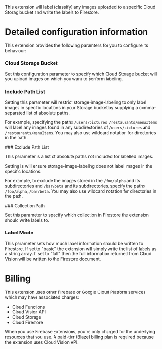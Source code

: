 This extension will label (classify) any images uploaded to a specific Cloud Storag bucket and write the labels to Firestore.

# Detailed configuration information

This extension provides the following paramters for you to configure its behaviour:

### Cloud Storage Bucket
Set this configuration parameter to specify which Cloud Storage bucket will you upload images on which you want to perform labeling.
### Include Path List

Setting this parameter will restrict storage-image-labeling to only label images in specific locations in your Storage bucket by supplying a comma-separated list of absolute paths.

For example, specifying the paths `/users/pictures,/restaurants/menuItems` will label any images found in any subdirectories of `/users/pictures` and `/restaurants/menuItems`. You may also use wildcard notation for directories in the path.

### Exclude Path List

This parameter is a list of absolute paths not included for labelled images.

Setting is will ensure storage-image-labeling does not label images in the specific locations.

For example, to exclude the images stored in the `/foo/alpha` and its subdirectories and `/bar/beta` and its subdirectories, specify the paths `/foo/alpha,/bar/beta`. You may also use wildcard notation for directories in the path.

### Collection Path

Set this parameter to specify which collection in Firestore the extension should write labels to.

### Label Mode

This parameter sets how much label information should be written to Firestore. If set to "basic" the extension will simply write the list of labels as a string array. If set to "full" then the full information returned from Cloud Vision will be written to the Firestore document.

# Billing

This extension uses other Firebase or Google Cloud Platform services which may have associated charges:

<!-- List all products the extension interacts with -->

- Cloud Functions
- Cloud Vision API
- Cloud Storage
- Cloud Firestore

When you use Firebase Extensions, you're only charged for the underlying resources that you use. A paid-tier (Blaze) billing plan is required because the extension uses Cloud Vision API.
